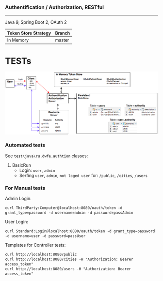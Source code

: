 ### Authentification / Authorization, RESTful
---
Java 9, Spring Boot 2, OAuth 2
<br>

| Token Store Strategy | Branch        |
|----------------------|---------------|
| In Memory            | master        |


# TESTs
![Basic Run](./Authtion_BasicRun.png)

### Automated tests
See `test\java\ru.dwfe.authtion` classes:
1. BasicRun
   * Login: `user`, `admin`
   * Serfing `user`, `admin`, `not loged user` for: `/public`, `/cities`, `/users`
### For Manual tests
Admin Login:
```
curl ThirdParty:Computer@localhost:8080/oauth/token -d grant_type=password -d username=admin -d password=passAdmin
```

User Login:
```
curl Standard:Login@localhost:8080/oauth/token -d grant_type=password -d username=user -d password=passUser
```

Templates for Controller tests:
```
curl http://localhost:8080/public
curl http://localhost:8080/cities -H "Authorization: Bearer access_token"
curl http://localhost:8080/users -H "Authorization: Bearer access_token"
```
